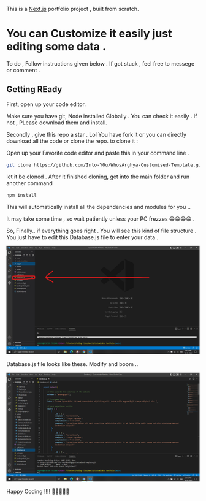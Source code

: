 This is a [Next.js](https://nextjs.org/) portfolio project , built from scratch.

# You can Customize it easily just editing some data . 

To do , Follow instructions given below .
If got stuck , feel free to messege or comment .

## Getting REady 

First, open up your code editor.

Make sure you have git, Node installed Globally .
You can check it easily . If not , PLease download them and install.

Secondly ,
give this repo a star . Lol 
You have fork it
or you can directly download all the code or clone the repo. 
to clone it :

Open up your Favorite code editor and paste this in your command line .


```bash
git clone https://github.com/Into-Y0u/WhosArghya-Customised-Template.git

```
let it be cloned
.
After it finished cloning,
get into the main  folder and run another command
```bash
npm install
```
This will automatically install all the dependencies and modules for you ..

It may take some time , so wait patiently unless your PC frezzes 😁😁😁😁 . 

So, Finally.. if everything goes right .
You will see this kind of file structure .
You just have to edit this Database.js file to enter your data .

 ![pic1](https://github.com/Into-Y0u/WhosArghya-Customised-Template/blob/807bebf85dd13f192a3ad629fb6192bd41a2ce50/Screenshot%20(40)_LI.jpg)


Database.js file looks like these. Modify and boom ..

 ![pic1](https://github.com/Into-Y0u/WhosArghya-Customised-Template/blob/44acbfbe16f0d4b03f692a939d36cc262f3e79b1/Screenshot%20(39).png)



Happy Coding !!!! 🚀🚀🚀🚀🚀




